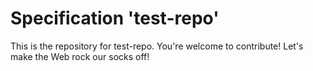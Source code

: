 
# Specification 'test-repo'

This is the repository for test-repo. You're welcome to contribute! Let's make the Web rock our socks
off!
